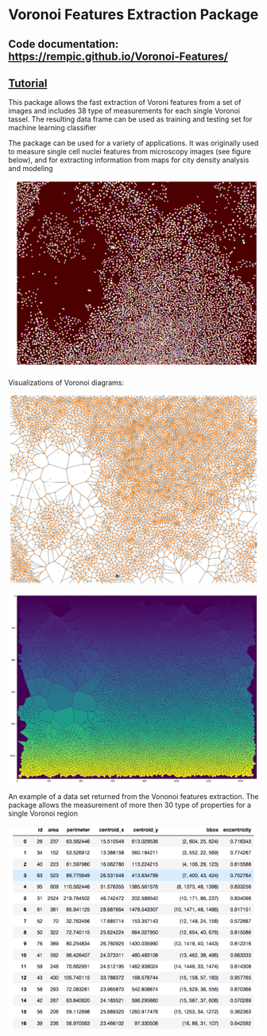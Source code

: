 # Voronoi Features Extraction Package


## Code documentation: https://rempic.github.io/Voronoi-Features/

## [Tutorial](./tutorial/Voronoi_Features_Tutorial.ipynb)

This package allows the fast extraction of Voroni features from a set of images and includes 38 type of measurements for each single Voronoi tassel. The resulting data frame can be used as training and testing set for machine learning classifier

The package can be used for a variety of applications. It was originally used to measure single cell nuclei features from microscopy images (see figure below), and for extracting information from maps for city density analysis and modeling


![Screenshot](/images/1.png)

Visualizations of Voronoi diagrams:

![Screenshot](/images/3.png)

![Screenshot](/images/4.png)

An example of a data set returned from the Vononoi features extraction. The package allows the measurement
of more then 30 type of properties for a single Voronoi region

![Screenshot](/images/5.png)
